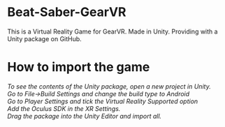 # Beat-Saber-GearVR
This is a Virtual Reality Game for GearVR. Made in Unity.
Providing with a Unity package on GitHub.

# How to import the game
*To see the contents of the Unity package, open a new project in Unity.*  
*Go to File->Build Settings and change the build type to Android*  
*Go to Player Settings and tick the Virtual Reality Supported option*  
*Add the Oculus SDK in the XR Settings.*  
*Drag the package into the Unity Editor and import all.*  

